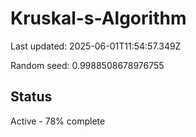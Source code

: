 # Kruskal-s-Algorithm

Last updated: 2025-06-01T11:54:57.349Z

Random seed: 0.9988508678976755

## Status

Active - 78% complete